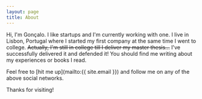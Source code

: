 ```yaml
---
layout: page
title: About
---
```


Hi, I'm Gonçalo. I like startups and I'm currently working with one. I live in Lisbon, Portugal where I started my first company at the same time I went to college. ~~Actually, I'm still in college till I deliver my master thesis...~~ I've successfully delivered it and defended it! You should find me writing about my experiences or books I read.

Feel free to [hit me up](mailto:{{ site.email }}) and follow me on any of the above social networks.

Thanks for visiting!

